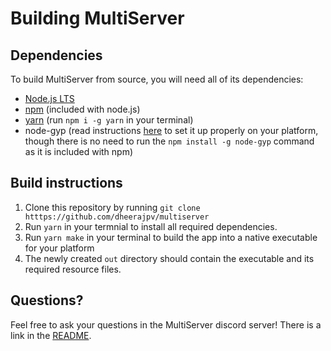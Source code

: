 # Building MultiServer

## Dependencies

To build MultiServer from source, you will need all of its dependencies:

-   [Node.js LTS](https://nodejs.org)
-   [npm](https://npmjs.com) (included with node.js)
-   [yarn](https://classic.yarnpkg.com) (run `npm i -g yarn` in your terminal)
-   node-gyp (read instructions [here](https://github.com/nodejs/node-gyp#installation) to set it up properly on your platform, though there is no need to run the `npm install -g node-gyp` command as it is included with npm)

## Build instructions

1. Clone this repository by running `git clone htttps://github.com/dheerajpv/multiserver`
2. Run `yarn` in your termnial to install all required dependencies.
3. Run `yarn make` in your terminal to build the app into a native executable for your platform
4. The newly created `out` directory should contain the executable and its required resource files.

## Questions?

Feel free to ask your questions in the MultiServer discord server! There is a link in the [README](README.md).
